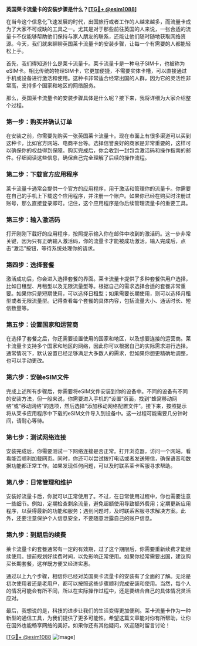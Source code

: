 **英国莱卡流量卡的安装步骤是什么？[[TG💪+ @esim1088](https://t.me/s/esim1088)]**

在当今这个信息化飞速发展的时代，出国旅行或者工作的人越来越多，而流量卡成为了大家不可或缺的工具之一。尤其是对于那些前往英国的人来说，一张合适的流量卡不仅能够帮助他们保持与家人朋友的联系，还能让他们随时随地获取网络资源。今天，我们就来聊聊英国莱卡流量卡的安装步骤，让每一个有需要的人都能轻松上手。

首先，我们得知道什么是莱卡流量卡。莱卡流量卡是一种电子SIM卡，也被称为eSIM卡。相比传统的物理SIM卡，它更加便捷，不需要实体卡槽，可以直接通过手机或设备进行激活和使用。这种卡非常适合经常出国的人群，因为它的灵活性非常高，支持多个国家和地区的网络服务。

那么，英国莱卡流量卡的安装步骤具体是什么呢？接下来，我将详细为大家介绍整个过程。

### **第一步：购买并确认订单**
在安装之前，你需要先购买一张英国莱卡流量卡。现在市面上有很多渠道可以买到这种卡，比如官方网站、电商平台等。选择信誉良好的商家是非常重要的，这样可以确保你的权益得到保障。购买完成后，你会收到一封包含激活码和操作指南的邮件。仔细阅读这些信息，确保自己完全理解了后续的操作流程。

### **第二步：下载官方应用程序**
莱卡流量卡通常会提供一个官方的应用程序，用于激活和管理你的流量卡。你需要在自己的手机上下载这个应用程序，并注册一个账户。如果你已经在购买时注册过账号，那么直接登录即可。记住，这个应用程序是你后续管理流量卡的重要工具。

### **第三步：输入激活码**
打开刚刚下载好的应用程序，按照提示输入你在邮件中收到的激活码。这一步非常关键，因为只有正确输入激活码，你的流量卡才能被成功激活。输入完成后，点击“激活”按钮，等待系统处理你的请求。

### **第四步：选择套餐**
激活成功后，你会进入选择套餐的界面。莱卡流量卡提供了多种套餐供用户选择，比如日租型、月租型以及无限流量型等。根据自己的需求选择合适的套餐非常重要。如果你只是短期使用，可以选择日租型；如果需要长期使用，则可以选择月租型或者无限流量型。记得查看每个套餐的具体内容，包括流量大小、通话时长、短信数量等。

### **第五步：设置国家和运营商**
在选择了套餐之后，你还需要设置使用的国家和地区，以及想要连接的运营商。莱卡流量卡支持多个国家和地区的网络，因此你可以根据自己的实际需求进行选择。通常情况下，默认设置已经足够满足大多数人的需求，但如果你想更精确地调整，也可以手动更改。

### **第六步：安装eSIM文件**
完成上述所有步骤后，你需要将eSIM文件安装到你的设备中。不同的设备有不同的安装方法，但一般来说，你需要进入手机的“设置”页面，找到“蜂窝移动网络”或“移动网络”的选项，然后选择“添加移动网络配置文件”。接下来，按照提示将从莱卡应用程序中下载的eSIM文件导入到设备中。这一过程可能需要几分钟时间，请耐心等待。

### **第七步：测试网络连接**
安装完成后，你需要测试一下网络连接是否正常。打开浏览器，访问一个网站，看看能否顺利加载网页。同时，你还可以尝试拨打电话或者发送短信，确保语音和数据功能都正常工作。如果发现任何问题，可以及时联系莱卡客服寻求帮助。

### **第八步：日常管理和维护**
安装好流量卡后，你就可以正常使用了。不过，在日常使用过程中，你也需要注意一些细节。例如，定期检查剩余流量，避免超额使用导致额外费用；定期更新应用程序，以获得最新的功能和服务；遇到问题时，及时联系客服寻求解决方案。此外，还要注意保护个人信息安全，不要随意泄露自己的账户信息。

### **第九步：到期后的续费**
莱卡流量卡的套餐通常有一定的有效期，过了这个期限后，你需要重新续费才能继续使用。提前规划好续费时间，以免影响正常使用。如果你经常需要出国，建议购买长期套餐，这样既方便又经济实惠。

通过以上九个步骤，相信你已经对英国莱卡流量卡的安装有了全面的了解。无论是初次使用者还是老用户，都可以按照这些步骤顺利完成安装和使用。当然，每个人的情况可能会有所不同，所以在实际操作过程中，还是要结合自己的具体情况灵活应对。

最后，我想说的是，科技的进步让我们的生活变得更加便利。莱卡流量卡作为一种新型的通信工具，为我们提供了更多可能性。希望这篇文章能对你有所帮助，让你在国外也能畅享网络的美好。如果你还有其他疑问，欢迎随时留言讨论！

[[TG💪+ @esim1088](https://t.me/s/esim1088) ![Image](https://i.postimg.cc/4NQfJmqS/Snipaste-2025-05-13-00-14-12.png)]